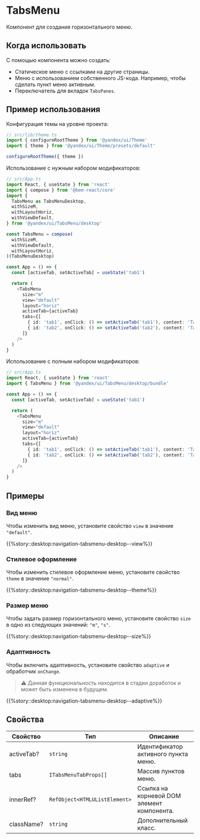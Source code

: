 # TabsMenu



<!-- description:start -->
Компонент для создания горизонтального меню.
<!-- description:end -->

## Когда использовать

С помощью компонента можно создать:

- Статическое меню с ссылками на другие страницы.
- Меню с использованием собственного JS-кода. Например, чтобы сделать пункт меню активным.
- Переключатель для вкладок `TabsPanes`.

## Пример использования

Конфигурация темы на уровне проекта:

```ts
// src/lib/theme.ts
import { configureRootTheme } from '@yandex/ui/Theme'
import { theme } from '@yandex/ui/Theme/presets/default'

configureRootTheme({ theme })
```

Использование с нужным набором модификаторов:

```ts
// src/App.ts
import React, { useState } from 'react'
import { compose } from '@bem-react/core'
import {
  TabsMenu as TabsMenuDesktop,
  withSizeM,
  withLayoutHoriz,
  withViewDefault,
} from '@yandex/ui/TabsMenu/desktop'

const TabsMenu = compose(
  withSizeM,
  withViewDefault,
  withLayoutHoriz,
)(TabsMenuDesktop)

const App = () => {
  const [activeTab, setActiveTab] = useState('tab1')

  return (
    <TabsMenu
      size="m"
      view="default"
      layout="horiz"
      activeTab={activeTab}
      tabs={[
        { id: 'tab1', onClick: () => setActiveTab('tab1'), content: 'Tab 1' },
        { id: 'tab2', onClick: () => setActiveTab('tab2'), content: 'Tab 2' },
      ]}
    />
  )
}
```

Использование с полным набором модификаторов:

```ts
// src/App.ts
import React, { useState } from 'react'
import { TabsMenu } from '@yandex/ui/TabsMenu/desktop/bundle'

const App = () => {
  const [activeTab, setActiveTab] = useState('tab1')

  return (
    <TabsMenu
      size="m"
      view="default"
      layout="horiz"
      activeTab={activeTab}
      tabs={[
        { id: 'tab1', onClick: () => setActiveTab('tab1'), content: 'Tab 1' },
        { id: 'tab2', onClick: () => setActiveTab('tab2'), content: 'Tab 2' },
      ]}
    />
  )
}
```

## Примеры

### Вид меню

Чтобы изменить вид меню, установите свойство `view` в значение `"default"`.

{{%story::desktop:navigation-tabsmenu-desktop--view%}}

### Стилевое оформление

Чтобы изменить стилевое оформление меню, установите свойство `theme` в значение `"normal"`.

{{%story::desktop:navigation-tabsmenu-desktop--theme%}}

### Размер меню

Чтобы задать размер горизонтального меню, установите свойство `size` в одно из следующих значений: `"m"`, `"s"`.

{{%story::desktop:navigation-tabsmenu-desktop--size%}}

### Адаптивность

Чтобы включить адаптивность, установите свойство `adaptive` и обработчик `onChange`.

> ⚠️ Данная функциональность находится в стадии доработок и может быть изменена в будущем.

{{%story::desktop:navigation-tabsmenu-desktop--adaptive%}}

## Свойства

<!-- props:start -->
| Свойство   | Тип                           | Описание                                   |
| ---------- | ----------------------------- | ------------------------------------------ |
| activeTab? | `string`                      | Идентификатор активного пункта меню.       |
| tabs       | `ITabsMenuTabProps[]`         | Массив пунктов меню.                       |
| innerRef?  | `RefObject<HTMLUListElement>` | Ссылка на корневой DOM элемент компонента. |
| className? | `string`                      | Дополнительный класс.                      |
<!-- props:end -->
